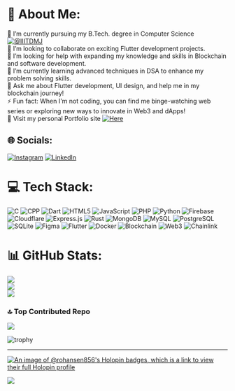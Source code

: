 # 💫 About Me:

🔭 I’m currently pursuing my B.Tech. degree in Computer Science [![@IIITDMJ](https://img.shields.io/badge/@IIITDMJ-8A2BE2)](https://iiitdmj.ac.in)<br>👯 I’m looking to collaborate on exciting Flutter development projects.<br>🤝 I’m looking for help with expanding my knowledge and skills in Blockchain and software development.<br>🌱 I’m currently learning advanced techniques in DSA to enhance my problem solving skills.<br>💬 Ask me about Flutter development, UI design, and help me in my blockchain journey!<br>⚡ Fun fact: When I'm not coding, you can find me binge-watching web series or exploring new ways to innovate in Web3 and dApps!<br> 💫 Visit my personal Portfolio site [![Here](https://img.shields.io/badge/Here-8A2BE2)](https://rcsen.vercel.app)

## 🌐 Socials:

[![Instagram](https://img.shields.io/badge/Instagram-%23E4405F.svg?logo=Instagram&logoColor=white)](https://www.instagram.com/rcsen856/) [![LinkedIn](https://img.shields.io/badge/LinkedIn-%230077B5.svg?logo=linkedin&logoColor=white)](https://linkedin.com/in/rohansen856/)

# 💻 Tech Stack:

![C](https://img.shields.io/badge/c-%2300599C.svg?style=for-the-badge&logo=c&logoColor=white) ![CPP](https://img.shields.io/badge/cpp-%2300599C.svg?style=for-the-badge&logo=cplusplus&logoColor=white) ![Dart](https://img.shields.io/badge/dart-%230175C2.svg?style=for-the-badge&logo=dart&logoColor=white) ![HTML5](https://img.shields.io/badge/html5-%23E34F26.svg?style=for-the-badge&logo=html5&logoColor=white) ![JavaScript](https://img.shields.io/badge/javascript-%23323330.svg?style=for-the-badge&logo=javascript&logoColor=%23F7DF1E) ![PHP](https://img.shields.io/badge/php-%23777BB4.svg?style=for-the-badge&logo=php&logoColor=white) ![Python](https://img.shields.io/badge/python-3670A0?style=for-the-badge&logo=python&logoColor=ffdd54) ![Firebase](https://img.shields.io/badge/firebase-%23039BE5.svg?style=for-the-badge&logo=firebase) ![Cloudflare](https://img.shields.io/badge/Cloudflare-F38020?style=for-the-badge&logo=Cloudflare&logoColor=white) ![Express.js](https://img.shields.io/badge/express.js-%23404d59.svg?style=for-the-badge&logo=express&logoColor=%2361DAFB) ![Rust](https://img.shields.io/badge/rust-%23D42029.svg?style=for-the-badge&logo=rust&logoColor=white) ![MongoDB](https://img.shields.io/badge/MongoDB-%234ea94b.svg?style=for-the-badge&logo=mongodb&logoColor=white) ![MySQL](https://img.shields.io/badge/mysql-%2300000f.svg?style=for-the-badge&logo=mysql&logoColor=white) ![PostgreSQL](https://img.shields.io/badge/postgres-0064a5.svg?style=for-the-badge&logo=postgresql&logoColor=white) ![SQLite](https://img.shields.io/badge/sqlite-%2307405e.svg?style=for-the-badge&logo=sqlite&logoColor=white) ![Figma](https://img.shields.io/badge/figma-%23F24E1E.svg?style=for-the-badge&logo=figma&logoColor=white) ![Flutter](https://img.shields.io/badge/Flutter-%2302569B.svg?style=for-the-badge&logo=Flutter&logoColor=white) ![Docker](https://img.shields.io/badge/Docker-%2302569B.svg?style=for-the-badge&logo=Docker&logoColor=white) ![Blockchain](https://img.shields.io/badge/Blockchain-4d4d4d.svg?style=for-the-badge&logo=blockchaindotcom&logoColor=white) ![Web3](https://img.shields.io/badge/Web3-f7df1e.svg?style=for-the-badge&logo=web3dotjs&logoColor=white) ![Chainlink](https://img.shields.io/badge/Chainlink-375bd2.svg?style=for-the-badge&logo=chainlink&logoColor=white)

# 📊 GitHub Stats:

![](https://github-readme-stats.vercel.app/api?username=rohansen856&theme=algolia&hide_border=true&include_all_commits=true&count_private=true)<br/>
![](https://github-readme-streak-stats.herokuapp.com/?user=rohansen856&theme=algolia&hide_border=true)<br/>
![](https://github-readme-stats.vercel.app/api/top-langs/?username=rohansen856&theme=gruvbox&hide_border=true&include_all_commits=true&count_private=true&layout=compact)

### 🔝 Top Contributed Repo

![](https://github-contributor-stats.vercel.app/api?username=rohansen856&limit=5&theme=algolia&combine_all_yearly_contributions=true)

![trophy](https://github-profile-trophy.vercel.app/?username=rohansen856&theme=gruvbox)

---
[![An image of @rohansen856's Holopin badges, which is a link to view their full Holopin profile](https://holopin.me/rohansen856)](https://holopin.io/@rohansen856)

[![](https://visitcount.itsvg.in/api?id=rohansen856&icon=1&color=0)](https://visitcount.itsvg.in)

